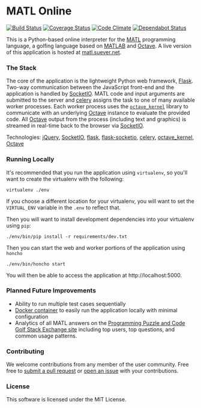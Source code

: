 # MATL Online

[![Build Status](https://circleci.com/gh/suever/MATL-Online.svg?style=svg)](https://circleci.com/gh/suever/MATL-Online)
[![Coverage Status](https://coveralls.io/repos/github/suever/MATL-Online/badge.svg?branch=master)](https://coveralls.io/github/suever/MATL-Online?branch=master)
[![Code Climate](https://codeclimate.com/github/suever/MATL-Online/badges/gpa.svg)](https://codeclimate.com/github/suever/MATL-Online)
[![Dependabot Status](https://api.dependabot.com/badges/status?host=github&repo=suever/MATL-Online)](https://dependabot.com)

This is a Python-based online interpreter for the [MATL][matl] programming language, a golfing language based on [MATLAB][matlab] and [Octave][octave]. A live version of this application is hosted at [matl.suever.net][matl.suever.net].

### The Stack

The core of the application is the lightweight Python web framework, [Flask][flask]. Two-way communication between the JavaScript front-end and the application is handled by [SocketIO][socketio]. MATL code and input arguments are submitted to the server and [celery][celery] assigns the task to one of many available worker processes. Each worker process uses the [`octave_kernel`][octave_kernel] library to communicate with an underlying [Octave][octave] instance to evaluate the provided code. All [Octave][octave] output from the process (including text and graphics) is streamed in real-time back to the browser via [SocketIO][socketio]. 

Technologies: [jQuery][jquery], [SocketIO][socketio], [flask][flask], [flask-socketio][flask-socketio], [celery][celery], [octave_kernel][octave_kernel], [Octave][octave]

### Running Locally

It's recommended that you run the application using `virtualenv`, so you'll want
to create the virtualenv with the following:

    virtualenv ./env

If you choose a different location for your virtualenv, you will want to set the
`VIRTUAL_ENV` variable in the `.env` to reflect that.

Then you will want to install development dependencies into your virtualenv
using `pip`:

    ./env/bin/pip install -r requirements/dev.txt

Then you can start the web and worker portions of the application using `honcho`

    ./env/bin/honcho start

You will then be able to access the application at http://localhost:5000.


### Planned Future Improvements

- Ability to run multiple test cases sequentially
- [Docker container][docker] to easily run the application locally with minimal configuration
- Analytics of all MATL answers on the [Programming Puzzle and Code Golf Stack Exchange site][ppcg] including top users, top questions, and common usage patterns.

### Contributing

We welcome contributions from any member of the user community. Free free to [submit a pull request][pullrequest] or [open an issue][issues] with your contributions.

### License

This software is licensed under the MIT License.

[matl]: https://github.com/lmendo/MATL
[matl.suever.net]: https://matl.suever.net/
[docker]: https://www.docker.com/
[ppcg]: https://codegolf.stackexchange.com
[pullrequest]: https://github.com/suever/MATL-Online/pulls
[issues]: https://github.com/suever/MATL-Online/issues/new
[socketio]: http://socket.io/
[flask]: https://flask.pocoo.org
[octave]: https://www.gnu.org/software/octave/
[matlab]: https://www.mathworks.com/products/matlab/
[celery]: http://www.celeryproject.org/
[octave_kernel]: https://github.com/Calysto/octave_kernel
[jquery]: https://jquery.com
[flask-socketio]: https://flask-socketio.readthedocs.io/en/latest/
